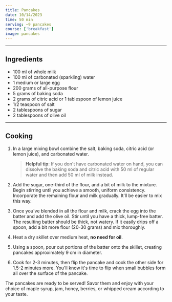```yaml
---
title: Pancakes
date: 10/14/2023
time: 50 min
serving: ~9 pancakes
course: ['breakfast']
image: pancakes
---
```


---

## Ingredients

- 100 ml of whole milk
- 100 ml of carbonated (sparkling) water
- 1 medium or large egg
- 200 grams of all-purpose flour
- 5 grams of baking soda
- 2 grams of citric acid or 1 tablespoon of lemon juice
- 1/2 teaspoon of salt
- 2 tablespoons of sugar
- 2 tablespoons of olive oil

---

## Cooking

1. In a large mixing bowl combine the salt, baking soda, citric acid (or lemon juice), and carbonated water.

   > **Helpful tip**: If you don't have carbonated water on hand, you can dissolve the baking soda
   > and citric acid with 50 ml of regular water and then add 50 ml of milk instead.

2. Add the sugar, one-third of the flour, and a bit of milk to the mixture.
   Begin stirring until you achieve a smooth, uniform consistency.
   Incorporate the remaining flour and milk gradually. It'll be easier to mix this way.

3. Once you've blended in all the flour and milk, crack the egg into the batter and add the olive oil.
   Stir until you have a thick, lump-free batter.
   The resulting batter should be thick, not watery. If it easily drips off a spoon,
   add a bit more flour (20-30 grams) and mix thoroughly.

4. Heat a dry skillet over medium heat, **no need for oil**.

5. Using a spoon, pour out portions of the batter onto the skillet,
   creating pancakes approximately 9 cm in diameter.

6. Cook for 2-3 minutes, then flip the pancake and cook the other side for 1.5-2 minutes more.
   You'll know it's time to flip when small bubbles form all over the surface of the pancake.

The pancakes are ready to be served! Savor them and enjoy with your choice of maple syrup,
jam, honey, berries, or whipped cream according to your taste.
